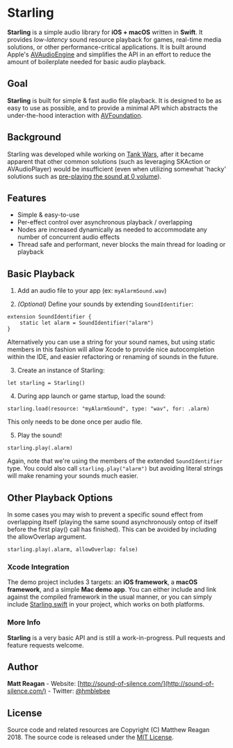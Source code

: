 # Starling

**Starling** is a simple audio library for **iOS + macOS** written in **Swift**. It provides _low-latency_ sound resource playback for games, real-time media solutions, or other performance-critical applications. It is built around Apple's [AVAudioEngine](https://developer.apple.com/documentation/avfoundation/avaudioengine) and simplifies the API in an effort to reduce the amount of boilerplate needed for basic audio playback.

## Goal

**Starling** is built for simple & fast audio file playback. It is designed to be as easy to use as possible, and to provide a minimal API which abstracts the under-the-hood interaction with [AVFoundation](https://developer.apple.com/av-foundation/).

## Background

Starling was developed while working on [Tank Wars](http://sound-of-silence.com/tanks), after it became apparent that other common solutions (such as leveraging SKAction or AVAudioPlayer) would be insufficient (even when utilizing somewhat 'hacky' solutions such as [pre-playing the sound at 0 volume](https://stackoverflow.com/questions/900461/slow-start-for-avaudioplayer-the-first-time-a-sound-is-played)).

## Features

- Simple & easy-to-use
- Per-effect control over asynchronous playback / overlapping
- Nodes are increased dynamically as needed to accommodate any number of concurrent audio effects
- Thread safe and performant, never blocks the main thread for loading or playback

## Basic Playback

1. Add an audio file to your app (ex: `myAlarmSound.wav`)

2. _(Optional)_ Define your sounds by extending `SoundIdentifier`:

```
extension SoundIdentifier {
    static let alarm = SoundIdentifier("alarm")
}
```

Alternatively you can use a string for your sound names, but using static members in this fashion will allow Xcode to provide nice autocompletion within the IDE, and easier refactoring or renaming of sounds in the future.

3. Create an instance of Starling:

`let starling = Starling()`

4. During app launch or game startup, load the sound:

`starling.load(resource: "myAlarmSound", type: "wav", for: .alarm)`

This only needs to be done once per audio file.

5. Play the sound!

`starling.play(.alarm)`

Again, note that we're using the members of the extended `SoundIdentifier` type. You could also call `starling.play("alarm")` but avoiding literal strings will make renaming your sounds much easier.

## Other Playback Options

In some cases you may wish to prevent a specific sound effect from overlapping itself (playing the same sound asynchronously ontop of itself before the first  play() call has finished). This can be avoided by including the allowOverlap argument.

`starling.play(.alarm, allowOverlap: false)`

### Xcode Integration

The demo project includes 3 targets: an **iOS framework**, a **macOS framework**, and a simple **Mac demo app**. You can either include and link against the compiled framework in the usual manner, or you can simply include [Starling.swift](https://github.com/matthewreagan/Starling/blob/master/Starling/Starling.swift) in your project, which works on both platforms.

### More Info

**Starling** is a very basic API and is still a work-in-progress. Pull requests and feature requests welcome.

## Author

**Matt Reagan** - Website: [http://sound-of-silence.com/](http://sound-of-silence.com/) - Twitter: [@hmblebee](https://twitter.com/hmblebee)

## License

Source code and related resources are Copyright (C) Matthew Reagan 2018. The source code is released under the [MIT License](https://opensource.org/licenses/MIT).

